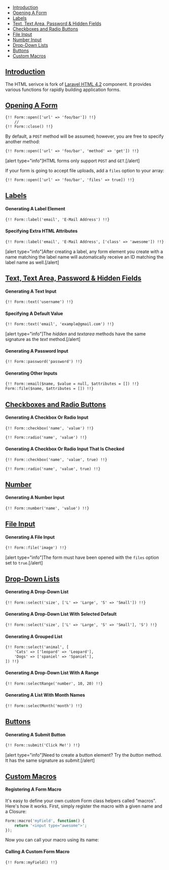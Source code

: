 - [Introduction](#introduction)
- [Opening A Form](#opening-a-form)
- [Labels](#labels)
- [Text, Text Area, Password & Hidden Fields](#text)
- [Checkboxes and Radio Buttons](#checkboxes-and-radio-buttons)
- [File Input](#file-input)
- [Number Input](#number)
- [Drop-Down Lists](#drop-down-lists)
- [Buttons](#buttons)
- [Custom Macros](#custom-macros)


<a name="introduction"></a>
## [Introduction](#introduction)

The HTML serivce is fork of [Laravel HTML 4.2](https://laravel.com/docs/4.2/html) component. It provides various functions for rapidly building application forms.

<a name="opening-a-form"></a>
## [Opening A Form](#opening-a-form)

```html
{!! Form::open(['url' => 'foo/bar']) !!}
    //
{!! Form::close() !!}
```

By default, a `POST` method will be assumed; however, you are free to specify another method:

```html
{!! Form::open(['url' => 'foo/bar', 'method' => 'get']) !!}
```

[alert type="info"]HTML forms only support `POST` and `GET`.[/alert]

If your form is going to accept file uploads, add a `files` option to your array:

```html
{!! Form::open(['url' => 'foo/bar', 'files' => true]) !!}
```

<a name="labels"></a>
## [Labels](#labels)

#### Generating A Label Element

```html
{!! Form::label('email', 'E-Mail Address') !!}
```

#### Specifying Extra HTML Attributes

```html
{!! Form::label('email', 'E-Mail Address', ['class' => 'awesome']) !!}
```

[alert type="info"]After creating a label, any form element you create with a name matching the label name will automatically receive an ID matching the label name as well.[/alert]

<a name="text"></a>
## [Text, Text Area, Password & Hidden Fields](#text)

#### Generating A Text Input

```html
{!! Form::text('username') !!}
```

#### Specifying A Default Value

```html
{!! Form::text('email', 'example@gmail.com') !!}
```

[alert type="info"]The *hidden* and *textarea* methods have the same signature as the *text* method.[/alert]

#### Generating A Password Input

```html
{!! Form::password('password') !!}
```

#### Generating Other Inputs

```html
{!! Form::email($name, $value = null, $attributes = []) !!}
Form::file($name, $attributes = []) !!}
```

<a name="checkboxes-and-radio-buttons"></a>
## [Checkboxes and Radio Buttons](#checkboxes-and-radio-buttons)

#### Generating A Checkbox Or Radio Input

```html
{!! Form::checkbox('name', 'value') !!}
```

```html
{!! Form::radio('name', 'value') !!}
```

#### Generating A Checkbox Or Radio Input That Is Checked

```html
{!! Form::checkbox('name', 'value', true) !!}
```

```html
{!! Form::radio('name', 'value', true) !!}
```

<a name="number"></a>
## [Number](#number)

#### Generating A Number Input

```html
{!! Form::number('name', 'value') !!}
```

<a name="file-input"></a>
## [File Input](#file-input)

#### Generating A File Input

```html
{!! Form::file('image') !!}
```

[alert type="info"]The form must have been opened with the `files` option set to `true`.[/alert]

<a name="drop-down-lists"></a>
## [Drop-Down Lists](#drop-down-lists)

#### Generating A Drop-Down List

```html
{!! Form::select('size', ['L' => 'Large', 'S' => 'Small']) !!}
```

#### Generating A Drop-Down List With Selected Default

```html
{!! Form::select('size', ['L' => 'Large', 'S' => 'Small'], 'S') !!}
```

#### Generating A Grouped List

```html
{!! Form::select('animal', [
    'Cats' => ['leopard' => 'Leopard'],
    'Dogs' => ['spaniel' => 'Spaniel'],
]) !!}
```

#### Generating A Drop-Down List With A Range

```html
{!! Form::selectRange('number', 10, 20) !!}
```

#### Generating A List With Month Names

```html
{!! Form::selectMonth('month') !!}
```

<a name="buttons"></a>
## [Buttons](#buttons)

#### Generating A Submit Button

```html
{!! Form::submit('Click Me!') !!}
```

[alert type="info"]Need to create a button element? Try the *button* method. It has the same signature as *submit*.[/alert]

<a name="custom-macros"></a>
## [Custom Macros](#custom-macros)

#### Registering A Form Macro

It's easy to define your own custom Form class helpers called "macros". Here's how it works. First, simply register the macro with a given name and a Closure:

```php
Form::macro('myField', function() {
    return '<input type="awesome">';
});
```

Now you can call your macro using its name:

#### Calling A Custom Form Macro

```html
{!! Form::myField() !!}
```